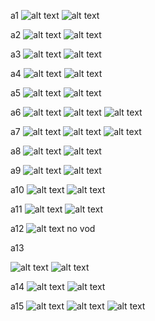a1
![alt text](./images/{AECD3A31-4DF1-495D-86DA-B79ECB42E395}.png)
![alt text](./images/Screenshot%202025-03-10%20105411.png)

a2
![alt text](./images/{9ABC1B9B-5E44-4CDF-A9D9-108151994DEF}.png)
![alt text](./images/{B27580BE-F3E0-4912-A3AC-DCCD86CCDCDD}.png)

a3
![alt text](./images/{25D5B71F-E8D2-48F2-8A51-88DE5AF5D215}.png)
![alt text](./images/{FCED70A8-9802-4044-9911-1F187E164ABA}.png)

a4
![alt text](./images/{978E949A-8C75-4CDF-AFAF-C6C992EE6DC4}.png)
![alt text](./images/{3A73CBAC-1C9C-48C3-9C6C-2261512A9FF9}.png)

a5
![alt text](./images/{AE959070-A91C-4445-8D12-FFE8F928EDDE}.png)
![alt text](./images/{719937BC-9573-4896-BA0B-0A40D3F89CF4}.png)

a6
![alt text](./images/{FF3C7CFE-AC1E-405C-9E68-9888571897C2}.png)
![alt text](./images/goldmine_question_image.png)
![alt text](./images/{C5E26FD7-01D2-4D74-A571-46DA9374794C}.png)

a7
![alt text](./images/{9976208F-9809-40D6-9761-9D63255734DE}.png)
![alt text](./images/{DA917F37-CAF8-4425-91AC-219C105BFCC4}.png)
![alt text](./images/{95A80600-E83F-42CF-A778-1DBAB051D536}.png)

a8
![alt text](./images/{909F03BC-C5BC-42C3-9922-924C87DC150C}.png)
![alt text](./images/{E00342C7-6F07-4163-BA76-D467E79736F9}.png)

a9
![alt text](./images/{17EDE1CF-CFCA-4598-8C24-2EB5197751AD}.png)
![alt text](./images/{CAA7CE3A-F3EC-4D4F-B7B3-210F99A4664A}.png)

a10
![alt text](./images/{AC15C62B-2CDB-4D63-91A9-B26415E91464}.png)
![alt text](./images/{D6C50B53-62DC-4E06-A35E-87C37AB0818F}.png)

a11
![alt text](./images/{6E3B322C-A931-4C7E-AD38-72B0BDF7A9F0}.png)
![alt text](./images/{636930E3-1DDC-4B07-905E-37764672ED13}.png)

a12
![alt text](./images/{551F871B-7AE4-479E-9291-9F6A34B6CEE6}.png)
no vod

a13

![alt text](./images/{E1896DDA-7C82-43E8-9764-BBBB6C25030E}.png)
![alt text](./images/{F9BEC186-A9A5-4915-8282-5246339523D6}.png)

a14
![alt text](./images/{0AFDC723-6FE9-4A4E-9986-F139E5FF89ED}.png)
![alt text](./images/{39B4163F-5FC6-41E9-94DB-DED001252961}.png)

a15
![alt text](./images/{87AED70B-DDB2-4D97-BF59-C26050A1839D}.png)
![alt text](./images/{59291DD8-DBE8-4037-8CE2-48D735193B9C}.png)
![alt text](./images/{2B81428F-0714-41D0-8350-21F13B08B7BC}.png)
